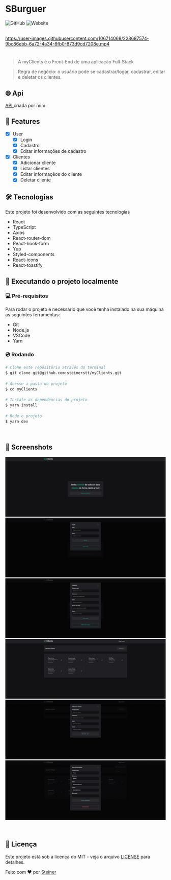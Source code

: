 #  SBurguer

![GitHub](https://img.shields.io/github/license/steinerstt/myClients?style=for-the-badge)
![Website](https://img.shields.io/website?color=gree&label=Status&style=for-the-badge&up_message=finalizado&url=https://github.com/steinerstt/myClients)
<br><br>


https://user-images.githubusercontent.com/106714068/228687574-9bc86ebb-6a72-4a34-8fb0-873d9cd7208e.mp4
#
> A myClients é o Front-End de uma aplicação Full-Stack

> Regra de negócio: o usuário pode se cadastrar/logar, cadastrar, editar e deletar os clientes.

## 🌐 Api
<a href="https://github.com/steinerstt/api-myClients" target="_blank"> API </a> criada por mim 

## 📌 Features
- [x] User
  -[x] Login
  -[x] Cadastro
  -[x] Editar informações de cadastro
- [x] Clientes
  - [X] Adicionar cliente
  - [x] Listar clientes
  - [x] Editar informaçẽos do cliente
  - [X] Deletar cliente
  
## 🛠️ Tecnologias
 Este projeto foi desenvolvido com as seguintes tecnologias
- React
- TypeScript
- Axios
- React-router-dom
- React-hook-form
- Yup
- Styled-components
- React-icons
- React-toastify

## 🚀 Executando o projeto localmente

### 💻 Pré-requisitos
Para rodar o projeto é necessário que você tenha instalado na sua máquina as seguintes ferramentas:
- Git
- Node.js
- VSCode
- Yarn

### 💿 Rodando
```bash
# Clone este repositório através do terminal
$ git clone git@github.com:steinerstt/myClients.git

# Acesse a pasta do projeto
$ cd myClients

# Instale as dependências do projeto 
$ yarn install

# Rode o projeto
$ yarn dev
```

<br>

## 📸 Screenshots

![Home](https://github.com/steinerstt/screenshots-projects/blob/main/myClients/home.png?raw=true)
![Página inicial - modal de login](https://github.com/steinerstt/screenshots-projects/blob/main/myClients/home-modal-login.png?raw=true)
![Página inicial - modal de cadastro](https://github.com/steinerstt/screenshots-projects/blob/main/myClients/home-modal-register.png?raw=true)
![Página de clientes - listagem](https://github.com/steinerstt/screenshots-projects/blob/main/myClients/clients-list.png?raw=true)
![Modal -  adicionar cliente](https://github.com/steinerstt/screenshots-projects/blob/main/myClients/clients-modal-add-client.png?raw=true)
![Modal - editar informações do usuário](https://github.com/steinerstt/screenshots-projects/blob/main/myClients/modal-configuration-user.png?raw=true)

<br>

## 📄 Licença
Este projeto está sob a licença do MIT - veja o arquivo [LICENSE](https://github.com/steinerstt/myClients/blob/main/LICENSE) para detalhes.

Feito com ❤ por [Steiner](https://github.com/steinerstt)
